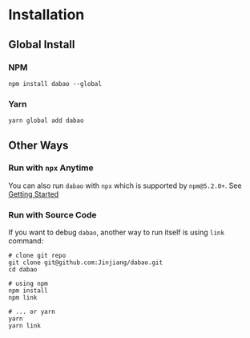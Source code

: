 # Installation

## Global Install

### NPM

```
npm install dabao --global
```

### Yarn

```
yarn global add dabao
```

## Other Ways

### Run with `npx` Anytime

You can also run `dabao` with `npx` which is supported by `npm@5.2.0+`. See [Getting Started](getting-started.md#npx)

### Run with Source Code

If you want to debug `dabao`, another way to run itself is using `link` command:

```
# clone git repo
git clone git@github.com:Jinjiang/dabao.git
cd dabao

# using npm
npm install
npm link

# ... or yarn
yarn
yarn link
```
